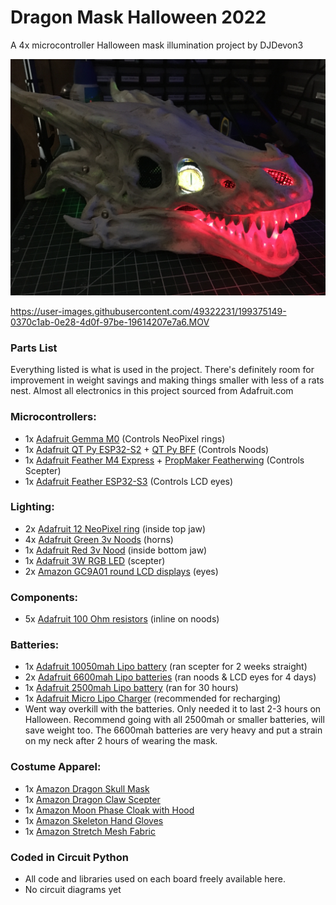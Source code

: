 # Dragon Mask Halloween 2022
A 4x microcontroller Halloween mask illumination project by DJDevon3

![](https://raw.githubusercontent.com/DJDevon3/My_Circuit_Python_Projects/main/Multi-Board%20Projects/Dragon%20Mask%20Halloween%202022/pictures/IMG_0568.JPG)

https://user-images.githubusercontent.com/49322231/199375149-0370c1ab-0e28-4d0f-97be-19614207e7a6.MOV

### Parts List
Everything listed is what is used in the project. There's definitely room for improvement in weight savings and making things smaller with less of a rats nest. Almost all electronics in this project sourced from Adafruit.com

### Microcontrollers:
- 1x [Adafruit Gemma M0](https://www.adafruit.com/product/3501) (Controls NeoPixel rings)
- 1x [Adafruit QT Py ESP32-S2](https://www.adafruit.com/product/5325) + [QT Py BFF](https://www.adafruit.com/product/5397) (Controls Noods)
- 1x [Adafruit Feather M4 Express](https://www.adafruit.com/product/3857) + [PropMaker Featherwing](https://www.adafruit.com/product/3988) (Controls Scepter)
- 1x [Adafruit Feather ESP32-S3](https://www.adafruit.com/product/5477) (Controls LCD eyes)

### Lighting:
- 2x [Adafruit 12 NeoPixel ring](https://www.adafruit.com/product/1643) (inside top jaw)
- 4x [Adafruit Green 3v Noods](https://www.adafruit.com/product/5507) (horns)
- 1x [Adafruit Red 3v Nood](https://www.adafruit.com/product/5506) (inside bottom jaw)
- 1x [Adafruit 3W RGB LED](https://www.adafruit.com/product/2530) (scepter)
- 2x [Amazon GC9A01 round LCD displays](https://www.amazon.com/dp/B0919P6YHQ) (eyes)

### Components:
- 5x [Adafruit 100 Ohm resistors](https://www.adafruit.com/product/4293) (inline on noods)

### Batteries:
- 1x [Adafruit 10050mah Lipo battery](https://www.adafruit.com/product/5035) (ran scepter for 2 weeks straight)
- 2x [Adafruit 6600mah Lipo batteries](https://www.adafruit.com/product/353) (ran noods & LCD eyes for 4 days)
- 1x [Adafruit 2500mah Lipo battery](https://www.adafruit.com/product/328) (ran for 30 hours)
- 1x [Adafruit Micro Lipo Charger](https://www.adafruit.com/product/1304) (recommended for recharging)
- Went way overkill with the batteries. Only needed it to last 2-3 hours on Halloween. Recommend going with all 2500mah or smaller batteries, will save weight too. The 6600mah batteries are very heavy and put a strain on my neck after 2 hours of wearing the mask.

### Costume Apparel:
- 1x [Amazon Dragon Skull Mask](https://www.amazon.com/dp/B095LPK6CW)
- 1x [Amazon Dragon Claw Scepter](https://www.amazon.com/dp/B08Q3KGK77)
- 1x [Amazon Moon Phase Cloak with Hood](https://www.amazon.com/dp/B09BQRDHLZ)
- 1x [Amazon Skeleton Hand Gloves](https://www.amazon.com/dp/B004UUK4IO)
- 1x [Amazon Stretch Mesh Fabric](https://www.amazon.com/dp/B00UHAMJ16)

### Coded in Circuit Python
- All code and libraries used on each board freely available here.
- No circuit diagrams yet
